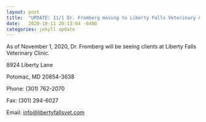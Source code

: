 ```yaml
---
layout: post
title:  "UPDATE: 11/1 Dr. Fromberg moving to Liberty Falls Veterinary Clinic"
date:   2020-10-11 20:13:04 -0400
categories: jekyll update
---
```

As of November 1, 2020, Dr. Fromberg will be seeing clients at Liberty Falls Veterinary Clinic.

8924 Liberty Lane

Potomac, MD 20854-3638

Phone: (301) 762-2070

Fax: (301) 294-6027

Email: [info@libertyfallsvet.com](mailto:info@libertyfallsvet.com)
